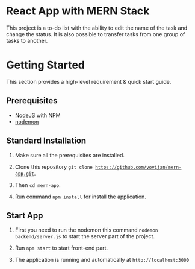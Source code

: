# React App with MERN Stack

This project is a to-do list with the ability to edit the name of the task and change the status. It is also possible to transfer tasks from one group of tasks to another.

# Getting Started

This section provides a high-level requirement & quick start guide.

## Prerequisites

<ul>
    <li><a href="https://nodejs.org/en/">NodeJS</a> with NPM</li>
    <li><a href="https://nodemon.io/">nodemon</a></li>
</ul>

## Standard Installation

1. Make sure all the prerequisites are installed.

2. Clone this repository <code>git clone https://github.com/vovijan/mern-app.git</code>.

3. Then <code>cd mern-app</code>.

4. Run command <code>npm install</code> for install the application.

## Start App

1. First you need to run the nodemon this command <code>nodemon backend/server.js</code> to start the server part of the project.

2. Run <code>npm start</code> to start front-end part.

3. The application is running and automatically at <code>http://localhost:3000</code>
